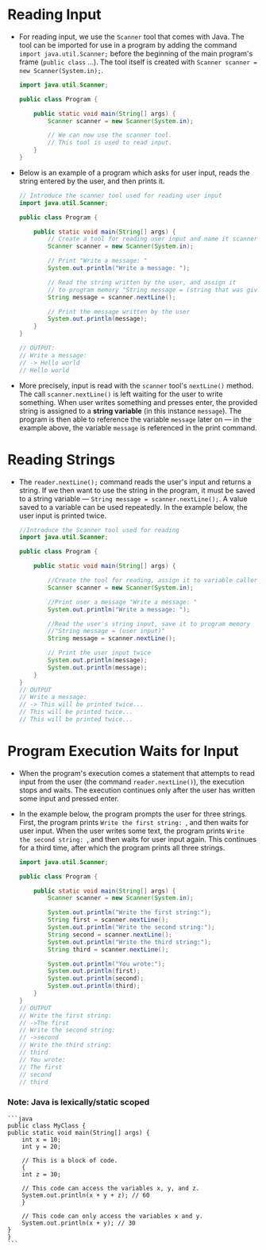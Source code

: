 # Reading Input

- For reading input, we use the `Scanner` tool that comes with Java. The tool can be imported for use in a program by adding the command `import java.util.Scanner;` before the beginning of the main program's frame (`public class` ...). The tool itself is created with `Scanner scanner = new Scanner(System.in);`.

  ```java
  import java.util.Scanner;

  public class Program {

      public static void main(String[] args) {
          Scanner scanner = new Scanner(System.in);

          // We can now use the scanner tool.
          // This tool is used to read input.
      }
  }
  ```

- Below is an example of a program which asks for user input, reads the string entered by the user, and then prints it.

  ```java
  // Introduce the scanner tool used for reading user input
  import java.util.Scanner;

  public class Program {

      public static void main(String[] args) {
          // Create a tool for reading user input and name it scanner
          Scanner scanner = new Scanner(System.in);

          // Print "Write a message: "
          System.out.println("Write a message: ");

          // Read the string written by the user, and assign it
          // to program memory "String message = (string that was given as input)"
          String message = scanner.nextLine();

          // Print the message written by the user
          System.out.println(message);
      }
  }

  // OUTPUT:
  // Write a message:
  // -> Hello world
  // Hello world
  ```

- More precisely, input is read with the `scanner` tool's `nextLine()` method. The call `scanner.nextLine()` is left waiting for the user to write something. When user writes something and presses enter, the provided string is assigned to a **string variable** (in this instance `message`). The program is then able to reference the variable `message` later on — in the example above, the variable `message` is referenced in the print command.

# Reading Strings

- The `reader.nextLine();` command reads the user's input and returns a string. If we then want to use the string in the program, it must be saved to a string variable — `String message = scanner.nextLine();`. A value saved to a variable can be used repeatedly. In the example below, the user input is printed twice.

  ```java
  //Introduce the Scanner tool used for reading
  import java.util.Scanner;

  public class Program {

      public static void main(String[] args) {

          //Create the tool for reading, assign it to variable caller "scanner
          Scanner scanner = new Scanner(System.in);

          //Print user a message "Write a message: "
          System.out.println("Write a message: ");

          //Read the user's string input, save it to program memory
          //"String message = (user input)"
          String message = scanner.nextLine();

          // Print the user input twice
          System.out.println(message);
          System.out.println(message);
      }
  }
  // OUTPUT
  // Write a message:
  // -> This will be printed twice...
  // This will be printed twice...
  // This will be printed twice...
  ```

# Program Execution Waits for Input

- When the program's execution comes a statement that attempts to read input from the user (the command `reader.nextLine()`), the execution stops and waits. The execution continues only after the user has written some input and pressed enter.

- In the example below, the program prompts the user for three strings. First, the program prints `Write the first string: `, and then waits for user input. When the user writes some text, the program prints `Write the second string: `, and then waits for user input again. This continues for a third time, after which the program prints all three strings.

  ```java
  import java.util.Scanner;

  public class Program {

      public static void main(String[] args) {
          Scanner scanner = new Scanner(System.in);

          System.out.println("Write the first string:");
          String first = scanner.nextLine();
          System.out.println("Write the second string:");
          String second = scanner.nextLine();
          System.out.println("Write the third string:");
          String third = scanner.nextLine();

          System.out.println("You wrote:");
          System.out.println(first);
          System.out.println(second);
          System.out.println(third);
      }
  }
  // OUTPUT
  // Write the first string:
  // ->The first
  // Write the second string:
  // ->second
  // Write the third string:
  // third
  // You wrote:
  // The first
  // second
  // third
  ```

### Note: Java is lexically/static scoped

    ```java
    public class MyClass {
    public static void main(String[] args) {
        int x = 10;
        int y = 20;

        // This is a block of code.
        {
        int z = 30;

        // This code can access the variables x, y, and z.
        System.out.println(x + y + z); // 60
        }

        // This code can only access the variables x and y.
        System.out.println(x + y); // 30
    }
    }
    ```
